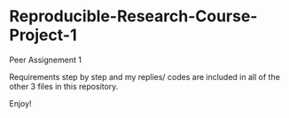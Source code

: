 # Reproducible-Research-Course-Project-1
Peer Assignement 1

Requirements step by step and my replies/ codes are included in all of the other 3 files in this repository. 

Enjoy!

